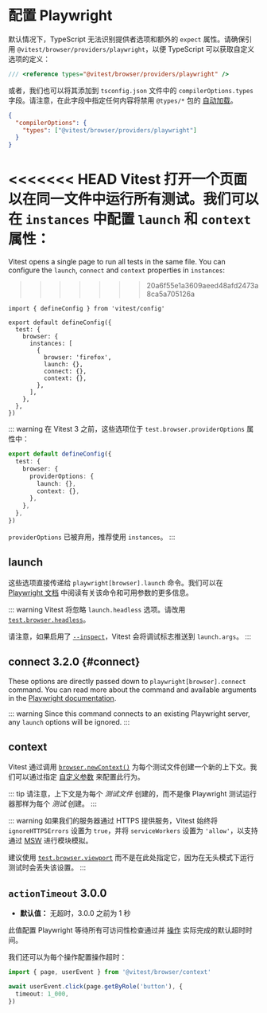 # 配置 Playwright

默认情况下，TypeScript 无法识别提供者选项和额外的 `expect` 属性。请确保引用 `@vitest/browser/providers/playwright`，以便 TypeScript 可以获取自定义选项的定义：

```ts [vitest.shims.d.ts]
/// <reference types="@vitest/browser/providers/playwright" />
```

或者，我们也可以将其添加到 `tsconfig.json` 文件中的 `compilerOptions.types` 字段。请注意，在此字段中指定任何内容将禁用 `@types/*` 包的 [自动加载](https://www.typescriptlang.org/tsconfig/#types)。

```json [tsconfig.json]
{
  "compilerOptions": {
    "types": ["@vitest/browser/providers/playwright"]
  }
}
```

<<<<<<< HEAD
Vitest 打开一个页面以在同一文件中运行所有测试。我们可以在 `instances` 中配置 `launch` 和 `context` 属性：
=======
Vitest opens a single page to run all tests in the same file. You can configure the `launch`, `connect` and `context` properties in `instances`:
>>>>>>> 20a6f55e1a3609aeed48afd2473a8ca5a705126a

```ts{9-11} [vitest.config.ts]
import { defineConfig } from 'vitest/config'

export default defineConfig({
  test: {
    browser: {
      instances: [
        {
          browser: 'firefox',
          launch: {},
          connect: {},
          context: {},
        },
      ],
    },
  },
})
```

::: warning
在 Vitest 3 之前，这些选项位于 `test.browser.providerOptions` 属性中：

```ts [vitest.config.ts]
export default defineConfig({
  test: {
    browser: {
      providerOptions: {
        launch: {},
        context: {},
      },
    },
  },
})
```

`providerOptions` 已被弃用，推荐使用 `instances`。
:::

## launch

这些选项直接传递给 `playwright[browser].launch` 命令。我们可以在 [Playwright 文档](https://playwright.dev/docs/api/class-browsertype#browser-type-launch) 中阅读有关该命令和可用参数的更多信息。

::: warning
Vitest 将忽略 `launch.headless` 选项。请改用 [`test.browser.headless`](/guide/browser/config#browser-headless)。

请注意，如果启用了 [`--inspect`](/guide/cli#inspect)，Vitest 会将调试标志推送到 `launch.args`。
:::

## connect <Version>3.2.0</Version> {#connect}

These options are directly passed down to `playwright[browser].connect` command. You can read more about the command and available arguments in the [Playwright documentation](https://playwright.dev/docs/api/class-browsertype#browser-type-connect).

::: warning
Since this command connects to an existing Playwright server, any `launch` options will be ignored.
:::

## context

Vitest 通过调用 [`browser.newContext()`](https://playwright.dev/docs/api/class-browsercontext) 为每个测试文件创建一个新的上下文。我们可以通过指定 [自定义参数](https://playwright.dev/docs/api/class-apirequest#api-request-new-context) 来配置此行为。

::: tip
请注意，上下文是为每个 _测试文件_ 创建的，而不是像 Playwright 测试运行器那样为每个 _测试_ 创建。
:::

::: warning
如果我们的服务器通过 HTTPS 提供服务，Vitest 始终将 `ignoreHTTPSErrors` 设置为 `true`，并将 `serviceWorkers` 设置为 `'allow'`，以支持通过 [MSW](https://mswjs.io) 进行模块模拟。

建议使用 [`test.browser.viewport`](/guide/browser/config#browser-headless) 而不是在此处指定它，因为在无头模式下运行测试时会丢失该设置。
:::

## `actionTimeout` <Version>3.0.0</Version>

- **默认值：** 无超时，3.0.0 之前为 1 秒

此值配置 Playwright 等待所有可访问性检查通过并 [操作](/guide/browser/interactivity-api) 实际完成的默认超时时间。

我们还可以为每个操作配置操作超时：

```ts
import { page, userEvent } from '@vitest/browser/context'

await userEvent.click(page.getByRole('button'), {
  timeout: 1_000,
})
```
